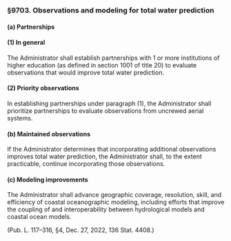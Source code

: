 ### §9703. Observations and modeling for total water prediction ###

#### (a) Partnerships ####

#### (1) In general ####

The Administrator shall establish partnerships with 1 or more institutions of higher education (as defined in section 1001 of title 20) to evaluate observations that would improve total water prediction.

#### (2) Priority observations ####

In establishing partnerships under paragraph (1), the Administrator shall prioritize partnerships to evaluate observations from uncrewed aerial systems.

#### (b) Maintained observations ####

If the Administrator determines that incorporating additional observations improves total water prediction, the Administrator shall, to the extent practicable, continue incorporating those observations.

#### (c) Modeling improvements ####

The Administrator shall advance geographic coverage, resolution, skill, and efficiency of coastal oceanographic modeling, including efforts that improve the coupling of and interoperability between hydrological models and coastal ocean models.

(Pub. L. 117–316, §4, Dec. 27, 2022, 136 Stat. 4408.)